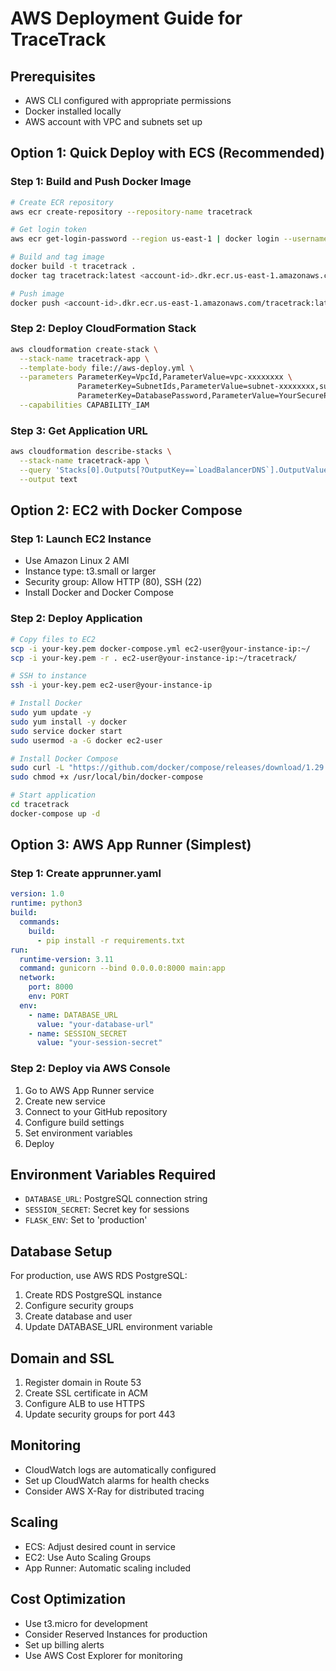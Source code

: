 # AWS Deployment Guide for TraceTrack

## Prerequisites
- AWS CLI configured with appropriate permissions
- Docker installed locally
- AWS account with VPC and subnets set up

## Option 1: Quick Deploy with ECS (Recommended)

### Step 1: Build and Push Docker Image
```bash
# Create ECR repository
aws ecr create-repository --repository-name tracetrack

# Get login token
aws ecr get-login-password --region us-east-1 | docker login --username AWS --password-stdin <account-id>.dkr.ecr.us-east-1.amazonaws.com

# Build and tag image
docker build -t tracetrack .
docker tag tracetrack:latest <account-id>.dkr.ecr.us-east-1.amazonaws.com/tracetrack:latest

# Push image
docker push <account-id>.dkr.ecr.us-east-1.amazonaws.com/tracetrack:latest
```

### Step 2: Deploy CloudFormation Stack
```bash
aws cloudformation create-stack \
  --stack-name tracetrack-app \
  --template-body file://aws-deploy.yml \
  --parameters ParameterKey=VpcId,ParameterValue=vpc-xxxxxxxx \
               ParameterKey=SubnetIds,ParameterValue=subnet-xxxxxxxx,subnet-yyyyyyyy \
               ParameterKey=DatabasePassword,ParameterValue=YourSecurePassword123 \
  --capabilities CAPABILITY_IAM
```

### Step 3: Get Application URL
```bash
aws cloudformation describe-stacks \
  --stack-name tracetrack-app \
  --query 'Stacks[0].Outputs[?OutputKey==`LoadBalancerDNS`].OutputValue' \
  --output text
```

## Option 2: EC2 with Docker Compose

### Step 1: Launch EC2 Instance
- Use Amazon Linux 2 AMI
- Instance type: t3.small or larger
- Security group: Allow HTTP (80), SSH (22)
- Install Docker and Docker Compose

### Step 2: Deploy Application
```bash
# Copy files to EC2
scp -i your-key.pem docker-compose.yml ec2-user@your-instance-ip:~/
scp -i your-key.pem -r . ec2-user@your-instance-ip:~/tracetrack/

# SSH to instance
ssh -i your-key.pem ec2-user@your-instance-ip

# Install Docker
sudo yum update -y
sudo yum install -y docker
sudo service docker start
sudo usermod -a -G docker ec2-user

# Install Docker Compose
sudo curl -L "https://github.com/docker/compose/releases/download/1.29.2/docker-compose-$(uname -s)-$(uname -m)" -o /usr/local/bin/docker-compose
sudo chmod +x /usr/local/bin/docker-compose

# Start application
cd tracetrack
docker-compose up -d
```

## Option 3: AWS App Runner (Simplest)

### Step 1: Create apprunner.yaml
```yaml
version: 1.0
runtime: python3
build:
  commands:
    build:
      - pip install -r requirements.txt
run:
  runtime-version: 3.11
  command: gunicorn --bind 0.0.0.0:8000 main:app
  network:
    port: 8000
    env: PORT
  env:
    - name: DATABASE_URL
      value: "your-database-url"
    - name: SESSION_SECRET
      value: "your-session-secret"
```

### Step 2: Deploy via AWS Console
1. Go to AWS App Runner service
2. Create new service
3. Connect to your GitHub repository
4. Configure build settings
5. Set environment variables
6. Deploy

## Environment Variables Required
- `DATABASE_URL`: PostgreSQL connection string
- `SESSION_SECRET`: Secret key for sessions
- `FLASK_ENV`: Set to 'production'

## Database Setup
For production, use AWS RDS PostgreSQL:
1. Create RDS PostgreSQL instance
2. Configure security groups
3. Create database and user
4. Update DATABASE_URL environment variable

## Domain and SSL
1. Register domain in Route 53
2. Create SSL certificate in ACM
3. Configure ALB to use HTTPS
4. Update security groups for port 443

## Monitoring
- CloudWatch logs are automatically configured
- Set up CloudWatch alarms for health checks
- Consider AWS X-Ray for distributed tracing

## Scaling
- ECS: Adjust desired count in service
- EC2: Use Auto Scaling Groups
- App Runner: Automatic scaling included

## Cost Optimization
- Use t3.micro for development
- Consider Reserved Instances for production
- Set up billing alerts
- Use AWS Cost Explorer for monitoring
